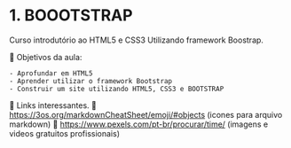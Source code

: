 # 1. BOOOTSTRAP
Curso introdutório ao HTML5 e CSS3 Utilizando framework Boostrap.

:dart: Objetivos da aula:

    - Aprofundar em HTML5
    - Aprender utilizar o framework Bootstrap
    - Construir um site utilizando HTML5, CSS3 e BOOTSTRAP


:pushpin: Links interessantes.
:large_orange_diamond: https://3os.org/markdownCheatSheet/emoji/#objects (icones para arquivo markdown)
:large_orange_diamond: https://www.pexels.com/pt-br/procurar/time/ (imagens e videos gratuitos profissionais)


